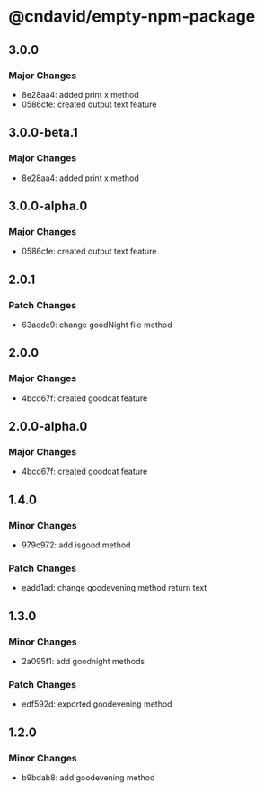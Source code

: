 # @cndavid/empty-npm-package

## 3.0.0

### Major Changes

- 8e28aa4: added print x method
- 0586cfe: created output text feature

## 3.0.0-beta.1

### Major Changes

- 8e28aa4: added print x method

## 3.0.0-alpha.0

### Major Changes

- 0586cfe: created output text feature

## 2.0.1

### Patch Changes

- 63aede9: change goodNight file method

## 2.0.0

### Major Changes

- 4bcd67f: created goodcat feature

## 2.0.0-alpha.0

### Major Changes

- 4bcd67f: created goodcat feature

## 1.4.0

### Minor Changes

- 979c972: add isgood method

### Patch Changes

- eadd1ad: change goodevening method return text

## 1.3.0

### Minor Changes

- 2a095f1: add goodnight methods

### Patch Changes

- edf592d: exported goodevening method

## 1.2.0

### Minor Changes

- b9bdab8: add goodevening method
